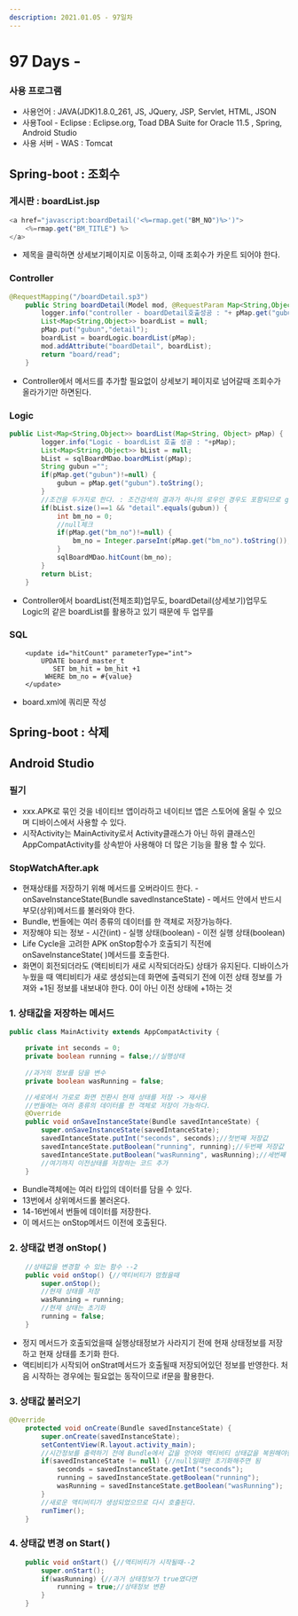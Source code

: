 ```yaml
---
description: 2021.01.05 - 97일차
---
```


# 97 Days -

### 사용 프로그램

* 사용언어 : JAVA\(JDK\)1.8.0\_261, JS, JQuery, JSP, Servlet, HTML, JSON
* 사용Tool  - Eclipse : Eclipse.org, Toad DBA Suite for Oracle 11.5 , Spring, Android Studio
* 사용 서버 - WAS : Tomcat

## Spring-boot  : 조회수

### 게시판 : boardList.jsp

```javascript
<a href="javascript:boardDetail('<%=rmap.get("BM_NO")%>')">
    <%=rmap.get("BM_TITLE") %>
</a>
```

* 제목을 클릭하면 상세보기페이지로 이동하고, 이때 조회수가 카운트 되어야 한다.

### Controller

```java
@RequestMapping("/boardDetail.sp3")
	public String boardDetail(Model mod, @RequestParam Map<String,Object> pMap) {
		logger.info("controller - boardDetail호출성공 : "+ pMap.get("gubun"));
		List<Map<String,Object>> boardList = null;
		pMap.put("gubun","detail");
		boardList = boardLogic.boardList(pMap);
		mod.addAttribute("boardDetail", boardList);
		return "board/read";
	}
```

* Controller에서 메서드를 추가할 필요없이 상세보기 페이지로 넘어갈때 조회수가 올라가기만 하면된다.

### Logic

```java
public List<Map<String,Object>> boardList(Map<String, Object> pMap) {
		logger.info("Logic - boardList 호출 성공 : "+pMap);
		List<Map<String,Object>> bList = null;
		bList = sqlBoardMDao.boardMList(pMap);
		String gubun ="";
		if(pMap.get("gubun")!=null) {
			gubun = pMap.get("gubun").toString();
		}
		//조건을 두가지로 한다. : 조건검색의 결과가 하나의 로우인 경우도 포함되므로 gubun키값을 추가했따.
		if(bList.size()==1 && "detail".equals(gubun)) {
			int bm_no = 0;
			//null체크
			if(pMap.get("bm_no")!=null) {
				bm_no = Integer.parseInt(pMap.get("bm_no").toString());
			}
			sqlBoardMDao.hitCount(bm_no);
		}
		return bList;
	}
```

* Controller에서 boardList\(전체조회\)업무도, boardDetail\(상세보기\)업무도 Logic의 같은 boardList를 활용하고 있기 때문에 두 업무를 

### SQL

```markup
	<update id="hitCount" parameterType="int">
		UPDATE board_master_t
		   SET bm_hit = bm_hit +1
		 WHERE bm_no = #{value}
	</update>
```

* board.xml에 쿼리문 작성

## Spring-boot : 삭제

## Android Studio 

### 필기

* xxx.APK로 묶인 것을 네이티브 앱이라하고 네이티브 앱은 스토어에 올릴 수 있으며 디바이스에서 사용할 수 있다.
* 시작Activity는 MainActivity로서 Activity클래스가 아닌 하위 클래스인 AppCompatActivity를 상속받아 사용해야 더 많은 기능을 활용 할 수 있다.

### StopWatchAfter.apk

* 현재상태를 저장하기 위해 메서드를 오버라이드 한다. - onSaveInstanceState\(Bundle savedInstanceState\) - 메서드 안에서 반드시 부모\(상위\)메서드를 불러와야 한다.
* Bundle, 번들에는 여러 종류의 데이터를 한 객체로 저장가능하다.
* 저장해야 되는 정보 - 시간\(int\) - 실행 상태\(boolean\) - 이전 실행 상태\(boolean\)
* Life Cycle을 고려한 APK onStop함수가 호출되기 직전에 onSaveInstanceState\( \)메서드를 호출한다.
* 화면이 회전되더라도 \(액티비티가 새로 시작되더라도\) 상태가 유지된다. 디바이스가 누웠을 때 액티비티가 새로 생성되는데 화면에 출력되기 전에 이전 상태 정보를 가져와 +1된 정보를 내보내야 한다. 0이 아닌 이전 상태에 +1하는 것

### 1. 상태값을 저장하는 메서드

```java
public class MainActivity extends AppCompatActivity {

    private int seconds = 0;
    private boolean running = false;//실행상태
    
    //과거의 정보를 담을 변수
    private boolean wasRunning = false;

    //세로에서 가로로 화면 전환시 현재 상태를 저장 -> 재사용
    //번들에는 여러 종류의 데이터를 한 객체로 저장이 가능하다.
    @Override
    public void onSaveInstanceState(Bundle savedIntanceState) {
        super.onSaveInstanceState(savedIntanceState);
        savedIntanceState.putInt("seconds", seconds);//첫번째 저장값
        savedIntanceState.putBoolean("running", running);//두번째 저장값
        savedIntanceState.putBoolean("wasRunning", wasRunning);//세번째 저장값
        //여기까지 이전상태를 저장하는 코드 추가 
    }
```

* Bundle객체에는 여러 타입의 데이터를 담을 수 있다.
* 13번에서 상위메서드롤 불러온다.
* 14-16번에서 번들에 데이터를 저장한다.
* 이 메서드는 onStop메서드 이전에 호출된다.

### 2. 상태값 변경 onStop\( \)

```java
    //상태값을 변경할 수 있는 함수 --2
    public void onStop() {//액티비티가 멈췄을때
        super.onStop();
        //현재 상태를 저장
        wasRunning = running;
        //현재 상태는 초기화
        running = false;
    }
```

* 정지 메서드가 호출되었을때 실행상태정보가 사라지기 전에  현재 상태정보를 저장하고 현재 상태를 초기화 한다.
* 액티비티가 시작되어 onStrat메서드가 호출될때 저장되어있던 정보를 반영한다. 처음 시작하는 경우에는 필요없는 동작이므로 if문을 활용한다.

### 3. 상태값 불러오기

```java
@Override
    protected void onCreate(Bundle savedInstanceState) {
        super.onCreate(savedInstanceState);
        setContentView(R.layout.activity_main);
        //시간정보를 출력하기 전에 Bundle에서 값을 얻어와 액티비티 상태값을 복원해야한다.--3
        if(savedInstanceState != null) {//null일때만 초기화해주면 됨
            seconds = savedInstanceState.getInt("seconds");
            running = savedInstanceState.getBoolean("running");
            wasRunning = savedInstanceState.getBoolean("wasRunning");
        }
        //새로운 액티비티가 생성되었으므로 다시 호출된다.
        runTimer();
    }
```

### 4. 상태값 변경 on Start\( \)

```java
    public void onStart() {//액티비티가 시작될때--2
        super.onStart();
        if(wasRunning) {//과거 상태정보가 true였다면
            running = true;//상태정보 변환
        }
    }
```

